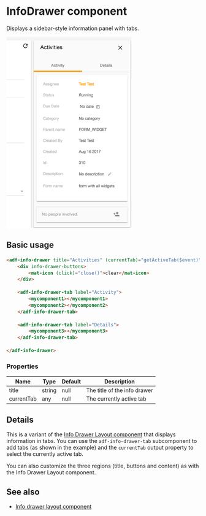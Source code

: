 # InfoDrawer component

Displays a sidebar-style information panel with tabs.

![Info drawer screenshot](docassets/images/activities-infodrawer.png)

## Basic usage

```html
<adf-info-drawer title="Activities" (currentTab)="getActiveTab($event)">
    <div info-drawer-buttons>
        <mat-icon (click)="close()">clear</mat-icon>
    </div>

    <adf-info-drawer-tab label="Activity">
        <mycomponent1></mycomponent1>
        <mycomponent2></mycomponent2>
    </adf-info-drawer-tab>

    <adf-info-drawer-tab label="Details">
        <mycomponent3></mycomponent3>
    </adf-info-drawer-tab>

</adf-info-drawer>
```

### Properties

| Name | Type | Default | Description |
| --- | --- | --- | --- |
| title | string | null | The title of the info drawer |
| currentTab | any | null | The currently active tab |

## Details

This is a variant of the [Info Drawer Layout component](info-drawer-layout.component.md) that displays information in tabs. You can use the `adf-info-drawer-tab` subcomponent to add tabs (as shown in the example) and the `currentTab` output property to select the currently active tab.

You can also customize the three regions (title, buttons and content) as with the Info Drawer Layout component.

<!-- Don't edit the See also section. Edit seeAlsoGraph.json and run config/generateSeeAlso.js -->
<!-- seealso start -->
## See also

- [Info drawer layout component](info-drawer-layout.component.md)
<!-- seealso end -->
